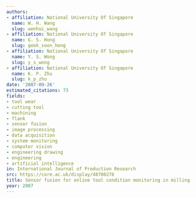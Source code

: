 ```yaml
---
authors:
- affiliation: National University Of Singapore
  name: W. H. Wang
  slug: wenhui_wang
- affiliation: National University Of Singapore
  name: G. S. Hong
  slug: geok_soon_hong
- affiliation: National University Of Singapore
  name: Y. S. Wong
  slug: y_s_wong
- affiliation: National University Of Singapore
  name: K. P. Zhu
  slug: k_p_zhu
date: '2007-09-26'
estimated_citations: 73
fields:
- tool wear
- cutting tool
- machining
- flank
- sensor fusion
- image processing
- data acquisition
- system monitoring
- computer vision
- engineering drawing
- engineering
- artificial intelligence
in: International Journal of Production Research
src: https://core.ac.uk/display/48700276
title: Sensor fusion for online tool condition monitoring in milling
year: 2007
---
```


